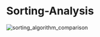 # Sorting-Analysis



![sorting_algorithm_comparison](https://github.com/user-attachments/assets/63116887-ed3a-4cb3-8ddd-787406090f7d)
